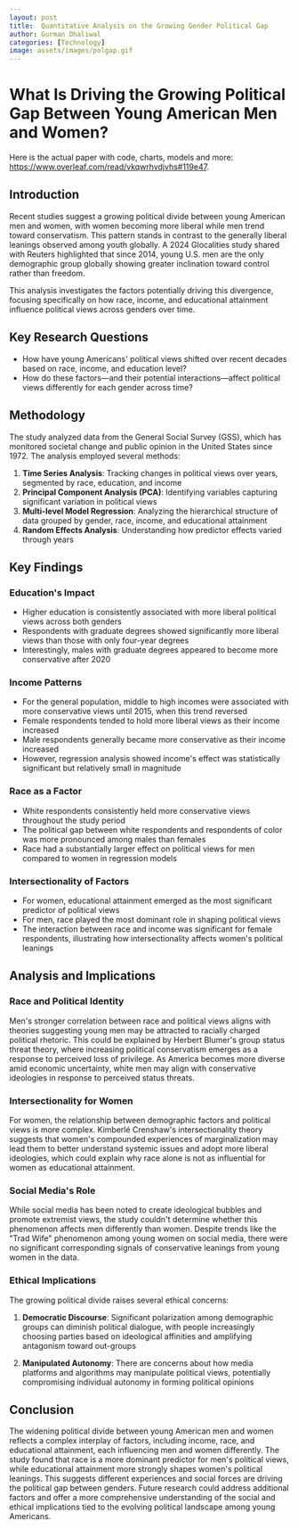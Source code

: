 ```yaml
---
layout: post
title:  Quantitative Analysis on the Growing Gender Political Gap 
author: Gurman Dhaliwal
categories: [Technology]
image: assets/images/polgap.gif
---
```


# What Is Driving the Growing Political Gap Between Young American Men and Women?

Here is the actual paper with code, charts, models and more: https://www.overleaf.com/read/vkqwrhvdjvhs#119e47. 

## Introduction

Recent studies suggest a growing political divide between young American men and women, with women becoming more liberal while men trend toward conservatism. This pattern stands in contrast to the generally liberal leanings observed among youth globally. A 2024 Glocalities study shared with Reuters highlighted that since 2014, young U.S. men are the only demographic group globally showing greater inclination toward control rather than freedom.

This analysis investigates the factors potentially driving this divergence, focusing specifically on how race, income, and educational attainment influence political views across genders over time.

## Key Research Questions

- How have young Americans' political views shifted over recent decades based on race, income, and education level?
- How do these factors—and their potential interactions—affect political views differently for each gender across time?

## Methodology

The study analyzed data from the General Social Survey (GSS), which has monitored societal change and public opinion in the United States since 1972. The analysis employed several methods:

1. **Time Series Analysis**: Tracking changes in political views over years, segmented by race, education, and income
2. **Principal Component Analysis (PCA)**: Identifying variables capturing significant variation in political views
3. **Multi-level Model Regression**: Analyzing the hierarchical structure of data grouped by gender, race, income, and educational attainment
4. **Random Effects Analysis**: Understanding how predictor effects varied through years

## Key Findings

### Education's Impact
- Higher education is consistently associated with more liberal political views across both genders
- Respondents with graduate degrees showed significantly more liberal views than those with only four-year degrees
- Interestingly, males with graduate degrees appeared to become more conservative after 2020

### Income Patterns
- For the general population, middle to high incomes were associated with more conservative views until 2015, when this trend reversed
- Female respondents tended to hold more liberal views as their income increased
- Male respondents generally became more conservative as their income increased
- However, regression analysis showed income's effect was statistically significant but relatively small in magnitude

### Race as a Factor
- White respondents consistently held more conservative views throughout the study period
- The political gap between white respondents and respondents of color was more pronounced among males than females
- Race had a substantially larger effect on political views for men compared to women in regression models

### Intersectionality of Factors
- For women, educational attainment emerged as the most significant predictor of political views
- For men, race played the most dominant role in shaping political views
- The interaction between race and income was significant for female respondents, illustrating how intersectionality affects women's political leanings

## Analysis and Implications

### Race and Political Identity
Men's stronger correlation between race and political views aligns with theories suggesting young men may be attracted to racially charged political rhetoric. This could be explained by Herbert Blumer's group status threat theory, where increasing political conservatism emerges as a response to perceived loss of privilege. As America becomes more diverse amid economic uncertainty, white men may align with conservative ideologies in response to perceived status threats.

### Intersectionality for Women
For women, the relationship between demographic factors and political views is more complex. Kimberlé Crenshaw's intersectionality theory suggests that women's compounded experiences of marginalization may lead them to better understand systemic issues and adopt more liberal ideologies, which could explain why race alone is not as influential for women as educational attainment.

### Social Media's Role
While social media has been noted to create ideological bubbles and promote extremist views, the study couldn't determine whether this phenomenon affects men differently than women. Despite trends like the "Trad Wife" phenomenon among young women on social media, there were no significant corresponding signals of conservative leanings from young women in the data.

### Ethical Implications
The growing political divide raises several ethical concerns:

1. **Democratic Discourse**: Significant polarization among demographic groups can diminish political dialogue, with people increasingly choosing parties based on ideological affinities and amplifying antagonism toward out-groups
  
2. **Manipulated Autonomy**: There are concerns about how media platforms and algorithms may manipulate political views, potentially compromising individual autonomy in forming political opinions

## Conclusion

The widening political divide between young American men and women reflects a complex interplay of factors, including income, race, and educational attainment, each influencing men and women differently. The study found that race is a more dominant predictor for men's political views, while educational attainment more strongly shapes women's political leanings. This suggests different experiences and social forces are driving the political gap between genders. Future research could address additional factors and offer a more comprehensive understanding of the social and ethical implications tied to the evolving political landscape among young Americans.

